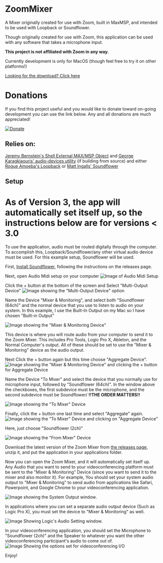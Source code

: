 # ZoomMixer
A Mixer originally created for use with Zoom, built in MaxMSP, and intended to be used with Loopback or Soundflower.

Though originally created for use with Zoom, this application can be used with any software that takes a microphone input.

**This project is not affiliated with Zoom in any way.**

Currently development is only for MacOS (though feel free to try it on other platforms!)

[Looking for the download? Click here](https://github.com/michaelphagen/ZoomMixer/releases)

Donations
=========
If you find this project useful and you would like to donate toward on-going development you can use the link below. Any and all donations are much appreciated!

[![Donate](https://img.shields.io/badge/Donate-PayPal-green.svg)](https://paypal.me/michaelphagen)

## Relies on:
 [Jeremy Bernstein's Shell External MAX/MSP Object](https://github.com/jeremybernstein/shell) and [George Karagkiaouris' audio-devices utility](https://github.com/karaggeorge/macos-audio-devices) (if building from source)
and either [Rogue Amoeba's Loopback](https://rogueamoeba.com/loopback/) or [Matt Ingalls' Soundflower](https://github.com/mattingalls/Soundflower)

## Setup
# As of Version 3, the app will automatically set itself up, so the instructions below are for versions < 3.0

To use the application, audio must be routed digitally through the computer. To accomplish this, Loopback/Soundflower/any other virtual audio device must be used. For this example setup, Soundflower will be used.

First, [Install Soundflower](https://github.com/mattingalls/Soundflower/releases), following the instructions on the releases page.

Next, open Audio Midi setup on your computer
![Image of Audio Midi Setup](https://github.com/michaelphagen/ZoomMixer/blob/master/Docs/Images/Audio%20Midi%20Setup.png)

Click the + button at the bottom of the screen and Select "Multi-Output Device"
![Image showing the "Multi-Output Device" option](https://github.com/michaelphagen/ZoomMixer/blob/master/Docs/Images/Creating%20Mixer%20%26%20Monitoring%20Device.png)

Name the Device "Mixer & Monitoring", and select both "Soundflower (64ch)" and the normal device that you use to listen to audio on your system. In this example, I use the Built-In Output on my Mac so I have chosen "Built-in Output"

![Image showing the "Mixer & Monitoring Device"](https://github.com/michaelphagen/ZoomMixer/blob/master/Docs/Images/Mixer%20%26%20Monitoring%20Device.png)

This device is where you will route audio from your computer to send it to the Zoom Mixer. This includes Pro Tools, Logic Pro X, Ableton, and the Normal Computer's output. All of these should be set to use the "Mixer & Monitoring" device as the audio output.

Next Click the + button again but this time choose "Aggregate Device".
![Image showing the "Mixer & Monitoring Device" and clicking the + button for Aggregate Device](https://github.com/michaelphagen/ZoomMixer/blob/master/Docs/Images/Creating%20To%20Mixer%20Device.png)

Name the Device "To Mixer" and select the device that you normally use for microphone input, followed by "Soundflower (64ch)". In the window above the checkboxes, the first subdevice must be the microphone, and the second subdevice must be Soundflower/ **!!THE ORDER MATTERS!!**

![Image showing the "To Mixer" Device](https://github.com/michaelphagen/ZoomMixer/blob/master/Docs/Images/To%20Mixer%20Device.png)

Finally, click the + button one last time and select "Aggregate" again.
![Image showing the "To Mixer" Device and clicking on "Aggregate Device"](https://github.com/michaelphagen/ZoomMixer/blob/master/Docs/Images/Creating%20From%20Mixer%20Device.png)

Here, just choose "Soundflower (2ch)"

![Image showing the "From Mixer" Device](https://github.com/michaelphagen/ZoomMixer/blob/master/Docs/Images/From%20Mixer%20Device.png)

Download the latest version of the Zoom Mixer from [the releases page](https://github.com/michaelphagen/ZoomMixer/releases), unzip it, and put the application in your applications folder.

Now you can open the Zoom Mixer, and it will automatically set itself up. Any Audio that you want to send to your videoconferencing platform must be sent to the "Mixer & Monitoring" Device (since you want to send it to the mixer and also monitor it). For example, You should set your system audio output to "Mixer & Monitoring" to send audio from applications like Safari, Powerpoint, and Google Chrome to your videoconferencing application.

![Image showing the System Output window](https://github.com/michaelphagen/ZoomMixer/blob/master/Docs/Images/System%20Output.png). 

In applications where you can set a separate audio output device (Such as Logic Pro X), you must set the device to "Mixer & Monitoring" as well. 

![Image Showing Logic's Audio Setting window](https://github.com/michaelphagen/ZoomMixer/blob/master/Docs/Images/Logic%20Output.png).

In your videoconferencing application, you should set the Microphone to "Soundflower (2ch)" and the Speaker to whatever you want the other videoconferencing participant's audio to come out of. ![Image Showing the options set for videoconferencing I/O](https://github.com/michaelphagen/ZoomMixer/blob/master/Docs/Images/Videoconferencing%20Input.png)

Enjoy!
